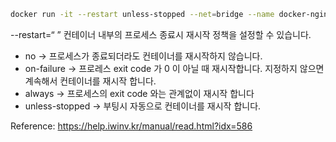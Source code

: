 ```sh
docker run -it --restart unless-stopped --net=bridge --name docker-nginx nginx:latest /bin/bash
```

--restart=“ ” 컨테이너 내부의 프로세스 종료시 재시작 정책을 설정할 수 있습니다.

- no → 프로세스가 종료되더라도 컨테이너를 재시작하지 않습니다.
- on-failure → 프로레스 exit code 가 0 이 아닐 때 재시작합니다. 지정하지 않으면 계속해서 컨테이너를 재시작 합니다.
- always → 프로세스의 exit code 와는 관계없이 재시작 합니다
- unless-stopped → 부팅시 자동으로 컨테이너를 재시작 합니다.

Reference: https://help.iwinv.kr/manual/read.html?idx=586
